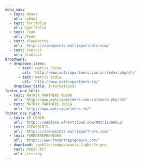 ```yaml
---
menu_nav:
  - text: About
    url: /about
  - text: Portfolio
    url: /portfolio
  - text: Team
    url: /team
  - text: Viewpoints
    url: 'https://viewpoints.matrixpartners.com/'
  - text: Contact
    url: /contact
dropdowns:
  - dropdown_items:
      - text: Matrix China
        url: 'http://www.matrixpartners.com.cn/index.php/zh/'
      - text: Matrix India
        url: 'http://www.matrixpartners.in/'
    dropdown_title: International
footer_nav_left:
  - text: MATRIX PARTNERS CHINA
    url: 'http://www.matrixpartners.com.cn/index.php/zh/'
  - text: MATRIX PARTNERS INDIA
    url: 'http://www.matrixpartners.in/'
footer_nav_right:
  - text: LP LOGIN
    url: 'https://weblpna.efrontcloud.com/Matrix/WebLp'
  - text: VIEWPOINTS
    url: 'https://viewpoints.matrixpartners.com/'
  - text: FORENTREPRENEURS
    url: 'https://www.forentrepreneurs.com/'
  - download: /public/image/acacia_light-2x.png
    text: PRESS KIT
    url: /testing
---
```


